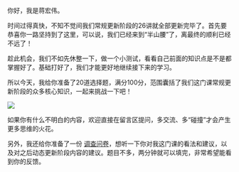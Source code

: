 你好，我是蒋宏伟。

时间过得真快，不知不觉间我们常规更新阶段的26讲就全部更新完毕了。首先要恭喜你一路坚持到了这里，可以说，我们已经来到“半山腰”了，离最终的顺利已经不远了！

趁此机会，我们不如先休整一下，做一个小测试，看看自己前面的知识点是不是都掌握好了。基础打好了，我们才能更好地继续接下来的学习。

所以今天，我给你准备了20道选择题，满分100分，范围囊括了我们这门课常规更新阶段的众多核心知识，一起来挑战一下吧！

[![](https://static001.geekbang.org/resource/image/28/a4/28d1be62669b4f3cc01c36466bf811a4.png?wh=1142x201)](http://time.geekbang.org/quiz/intro?act_id=3747&exam_id=9554)

如果你有什么不明白的内容，欢迎直接在留言区提问，多交流、多“碰撞”才会产生更多思维的火花。

另外，我还给你准备了一份 [调查问卷](https://jinshuju.net/f/L6gPf2)，想听一下你对我这门课的看法和建议，以及对之后动态更新阶段内容的建议。题目不多，两分钟就可以填完，非常希望能看到你的反馈。